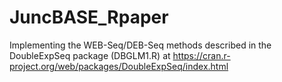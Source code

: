 # JuncBASE_Rpaper
Implementing the WEB-Seq/DEB-Seq methods described in the DoubleExpSeq package (DBGLM1.R) at https://cran.r-project.org/web/packages/DoubleExpSeq/index.html
